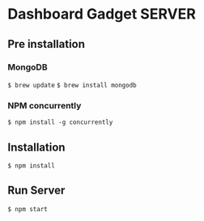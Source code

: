# Dashboard Gadget SERVER

## Pre installation
### MongoDB

`$ brew update`
`$ brew install mongodb`

### NPM concurrently

`$ npm install -g concurrently`

## Installation
`$ npm install`

## Run Server
`$ npm start`